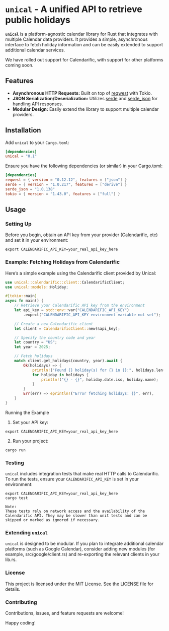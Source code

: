 # `unical` - A unified API to retrieve public holidays

**`unical`** is a platform-agnostic calendar library for Rust that integrates with multiple Calendar data providers. It provides a simple, asynchronous interface to fetch holiday information and can be easily extended to support additional calendar services.

We have rolled out support for Calendarific, with support for other platforms coming soon.

## Features

- **Asynchronous HTTP Requests:** Built on top of [reqwest](https://crates.io/crates/reqwest) with Tokio.
- **JSON Serialization/Deserialization:** Utilizes [serde](https://crates.io/crates/serde) and [serde_json](https://crates.io/crates/serde_json) for handling API responses.
- **Modular Design:** Easily extend the library to support multiple calendar providers.

## Installation

Add `unical` to your `Cargo.toml`:

```toml
[dependencies]
unical = "0.1"
```

Ensure you have the following dependencies (or similar) in your Cargo.toml:

```toml
[dependencies]
reqwest = { version = "0.12.12", features = ["json"] }
serde = { version = "1.0.217", features = ["derive"] }
serde_json = "1.0.138"
tokio = { version = "1.43.0", features = ["full"] }
```

## Usage

### Setting Up

Before you begin, obtain an API key from your provider (Calendarific, etc) and set it in your environment:

```
export CALENDARIFIC_API_KEY=your_real_api_key_here
```

### Example: Fetching Holidays from Calendarific

Here’s a simple example using the Calendarific client provided by Unical:

```rust
use unical::calendarific::client::CalendarificClient;
use unical::models::Holiday;

#[tokio::main]
async fn main() {
    // Retrieve your Calendarific API key from the environment
    let api_key = std::env::var("CALENDARIFIC_API_KEY")
        .expect("CALENDARIFIC_API_KEY environment variable not set");

    // Create a new Calendarific client
    let client = CalendarificClient::new(&api_key);

    // Specify the country code and year
    let country = "US";
    let year = 2025;

    // Fetch holidays
    match client.get_holidays(country, year).await {
        Ok(holidays) => {
            println!("Found {} holiday(s) for {} in {}:", holidays.len(), country, year);
            for holiday in holidays {
                println!("{} - {}", holiday.date.iso, holiday.name);
            }
        }
        Err(err) => eprintln!("Error fetching holidays: {}", err),
    }
}
```

Running the Example

1. Set your API key:

`export CALENDARIFIC_API_KEY=your_real_api_key_here`

2. Run your project:

`cargo run`

### Testing

`unical` includes integration tests that make real HTTP calls to Calendarific. To run the tests, ensure your `CALENDARIFIC_API_KEY` is set in your environment:

```
export CALENDARIFIC_API_KEY=your_real_api_key_here
cargo test
```

    Note:
    These tests rely on network access and the availability of the Calendarific API. They may be slower than unit tests and can be skipped or marked as ignored if necessary.

### Extending `unical`

`unical` is designed to be modular. If you plan to integrate additional calendar platforms (such as Google Calendar), consider adding new modules (for example, src/google/client.rs) and re-exporting the relevant clients in your lib.rs.

### License

This project is licensed under the MIT License. See the LICENSE file for details.

### Contributing

Contributions, issues, and feature requests are welcome!

Happy coding!
